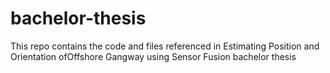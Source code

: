# bachelor-thesis
This repo contains the code and files referenced in Estimating Position and Orientation ofOffshore Gangway using Sensor Fusion bachelor thesis

